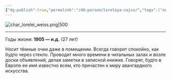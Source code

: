 ```yaml
---
{"dg-publish":true,"permalink":"/40-person/loreleya-vajss/","tags":["личность/клуб"]}
---
```


![char_lorelei_weiss.png|500](/img/user/char_lorelei_weiss.png)
***
Годы жизни: **1905 — н.д.** (27 лет)

Носит тёмные очки даже в помещении. Всегда говорит спокойно, как будто через стекло. Проводит много времени в читальных залах и возле доски объявлений, делая заметки в записной книжке. Говорят, будто в Европе ее имя известно всем, кто причастен к миру авангардного искусства.